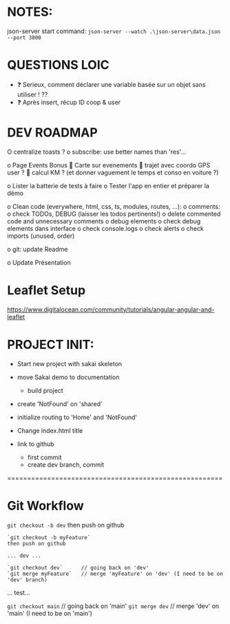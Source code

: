 # NOTES:
json-server start command:
`json-server --watch .\json-server\data.json --port 3000`


# QUESTIONS LOIC
- ❓ Serieux, comment déclarer une variable basée sur un objet sans utiliser ! ??
- ❓ Après insert, récup ID coop & user


# DEV ROADMAP
O centralize toasts ?
o subscribe: use better names than 'res'...

o Page Events Bonus
	🙏 Carte sur evenements
		🙏 trajet avec coordo GPS user ?
		🙏 calcul KM ? (et donner vaguement le temps et conso en voiture ?)

o Lister la batterie de tests à faire
	o Tester l'app en entier et préparer la démo

o Clean code (everywhere, html, css, ts, modules, routes, ...):
	o comments: 
		o check TODOs, DEBUG (laisser les todos pertinents!)
		o delete commented code and unnecessary comments
	o debug elements
		o check debug elements dans interface
		o check console.logs
		o check alerts
	o check imports (unused, order)

o git: update Readme

o Update Présentation


# Leaflet Setup
https://www.digitalocean.com/community/tutorials/angular-angular-and-leaflet


# PROJECT INIT: 
- Start new project with sakai skeleton
- move Sakai demo to documentation
	- build project
- create 'NotFound' on 'shared'
- initialize routing to 'Home' and 'NotFound'

- Change index.html title

- link to github
	- first commit
	- create dev branch, commit

======================================================

# Git Workflow
`git checkout -b dev`
then push on github

	`git checkout -b myFeature`
	then push on github

	... dev ...

	`git checkout dev`		// going back on 'dev'
	`git merge myFeature` 	// merge 'myFeature' on 'dev' (I need to be on 'dev' branch)

... test...

`git checkout main` 		// going back on 'main'
`git merge dev` 			// merge 'dev' on 'main' (I need to be on 'main')
